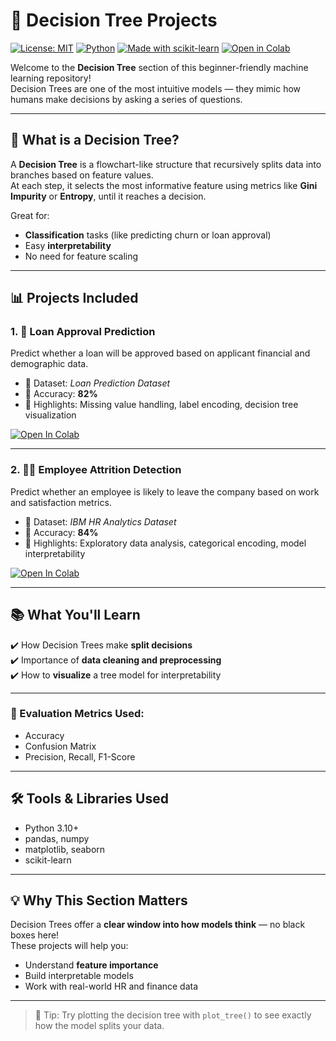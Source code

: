 # 📁 Decision Tree Projects

[![License: MIT](https://img.shields.io/badge/License-MIT-green.svg)](LICENSE)
[![Python](https://img.shields.io/badge/Python-3.10-blue.svg)]()
[![Made with scikit-learn](https://img.shields.io/badge/Made%20with-Scikit--Learn-F7931E.svg)](https://scikit-learn.org/)
[![Open in Colab](https://colab.research.google.com/assets/colab-badge.svg)](https://colab.research.google.com/github/HussamUmer/Machine-Learning)

Welcome to the **Decision Tree** section of this beginner-friendly machine learning repository!  
Decision Trees are one of the most intuitive models — they mimic how humans make decisions by asking a series of questions.

---

## 📌 What is a Decision Tree?

A **Decision Tree** is a flowchart-like structure that recursively splits data into branches based on feature values.  
At each step, it selects the most informative feature using metrics like **Gini Impurity** or **Entropy**, until it reaches a decision.

Great for:
- **Classification** tasks (like predicting churn or loan approval)
- Easy **interpretability**
- No need for feature scaling

---

## 📊 Projects Included

### 1. 🏦 Loan Approval Prediction  
Predict whether a loan will be approved based on applicant financial and demographic data.

- 📄 Dataset: *Loan Prediction Dataset*  
- 🧠 Accuracy: **82%**  
- 🧪 Highlights: Missing value handling, label encoding, decision tree visualization

[![Open In Colab](https://colab.research.google.com/assets/colab-badge.svg)](https://colab.research.google.com/github/HussamUmer/Machine-Learning/blob/main/Decision%20trees/Loan%20Prediction/Loan_Prediction_Using_Decision_Trees.ipynb)

---

### 2. 👨‍💼 Employee Attrition Detection  
Predict whether an employee is likely to leave the company based on work and satisfaction metrics.

- 📄 Dataset: *IBM HR Analytics Dataset*  
- 🧠 Accuracy: **84%**  
- 🧪 Highlights: Exploratory data analysis, categorical encoding, model interpretability

[![Open In Colab](https://colab.research.google.com/assets/colab-badge.svg)](https://colab.research.google.com/github/HussamUmer/Machine-Learning/blob/main/Decision%20trees/Employee%20Attrition%20Prediction/Employee_Attrition_Prediction.ipynb)

---

## 📚 What You'll Learn

✔️ How Decision Trees make **split decisions**  
✔️ Importance of **data cleaning and preprocessing**  
✔️ How to **visualize** a tree model for interpretability

---

### 📏 Evaluation Metrics Used:
- Accuracy
- Confusion Matrix
- Precision, Recall, F1-Score

---

## 🛠 Tools & Libraries Used

- Python 3.10+
- pandas, numpy
- matplotlib, seaborn
- scikit-learn

---

## 💡 Why This Section Matters

Decision Trees offer a **clear window into how models think** — no black boxes here!  
These projects will help you:
- Understand **feature importance**
- Build interpretable models
- Work with real-world HR and finance data

---

> 🌳 Tip: Try plotting the decision tree with `plot_tree()` to see exactly how the model splits your data.
